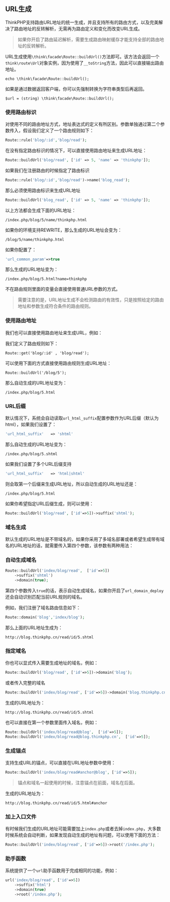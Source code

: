 ## URL生成

ThinkPHP支持路由URL地址的统一生成，并且支持所有的路由方式，以及完美解决了路由地址的反转解析，无需再为路由定义和变化而改变URL生成。

> 如果你开启了路由延迟解析，需要生成路由映射缓存才能支持全部的路由地址的反转解析。

URL生成使用`\think\facade\Route::buildUrl()`方法即可。该方法会返回一个`think\route\Url`对象实例，因为使用了`__toString`方法，因此可以直接输出路由地址。

```
echo \think\facade\Route::buildUrl();
```

如果是通过数据返回客户端，你可以先强制转换为字符串类型后再返回。

```
$url = (string) \think\facade\Route::buildUrl();
```

### 使用路由标识

对使用不同的路由地址方式，地址表达式的定义有所区别。参数单独通过第二个参数传入，假设我们定义了一个路由规则如下：

```php
Route::rule('blog/:id','blog/read');
```

在没有指定路由标识的情况下，可以直接使用路由地址来生成URL地址：

```php
Route::buildUrl('blog/read', ['id' => 5, 'name' => 'thinkphp']);
```

如果我们在注册路由的时候指定了路由标识

```php
Route::rule('blog/:id','blog/read')->name('blog_read');
```

那么必须使用路由标识来生成URL地址

```php
Route::buildUrl('blog_read', ['id' => 5, 'name' => 'thinkphp']);
```

以上方法都会生成下面的URL地址：

```
/index.php/blog/5/name/thinkphp.html
```

如果你的环境支持REWRITE，那么生成的URL地址会变为：

```
/blog/5/name/thinkphp.html
```

如果你配置了：

```php
'url_common_param'=>true
```

那么生成的URL地址变为：

```
/index.php/blog/5.html?name=thinkphp
```

不在路由规则里面的变量会直接使用普通URL参数的方式。

> 需要注意的是，URL地址生成不会检测路由的有效性，只是按照给定的路由地址和参数生成符合条件的路由规则。

### 使用路由地址

我们也可以直接使用路由地址来生成URL，例如：

我们定义了路由规则如下：

```
Route::get('blog/:id' , 'blog/read');
```

可以使用下面的方式直接使用路由规则生成URL地址：

```
Route::buildUrl('/blog/5');
```

那么自动生成的URL地址变为：

```
/index.php/blog/5.html

```

### URL后缀

默认情况下，系统会自动读取`url_html_suffix`配置参数作为URL后缀（默认为html），如果我们设置了：

```php
'url_html_suffix'   => 'shtml'
```

那么自动生成的URL地址变为：

```
/index.php/blog/5.shtml

```

如果我们设置了多个URL后缀支持

```php
'url_html_suffix'   => 'html|shtml'
```

则会取第一个后缀来生成URL地址，所以自动生成的URL地址还是：

```
/index.php/blog/5.html

```

如果你希望指定URL后缀生成，则可以使用：

```php
Route::buildUrl('blog/read', ['id'=>5])->suffix('shtml');
```

### 域名生成

默认生成的URL地址是不带域名的，如果你采用了多域名部署或者希望生成带有域名的URL地址的话，就需要传入第四个参数，该参数有两种用法：

### 自动生成域名

```php
Route::buildUrl('index/blog/read',  ['id'=>5])
    ->suffix('shtml')
    ->domain(true);
```

第四个参数传入`true`的话，表示自动生成域名，如果你开启了`url_domain_deploy`还会自动识别匹配当前URL规则的域名。

例如，我们注册了域名路由信息如下：

```php
Route::domain('blog','index/blog');
```

那么上面的URL地址生成为：

```
http://blog.thinkphp.cn/read/id/5.shtml

```

### 指定域名

你也可以显式传入需要生成地址的域名，例如：

```php
Route::buildUrl('blog/read', ['id'=>5])->domain('blog');
```

或者传入完整的域名

```php
Route::buildUrl('index/blog/read', ['id'=>5])->domain('blog.thinkphp.cn');
```

生成的URL地址为：

```
http://blog.thinkphp.cn/read/id/5.shtml

```

也可以直接在第一个参数里面传入域名，例如：

```php
Route::buildUrl('index/blog/read@blog',  ['id'=>5]);
Route::buildUrl('index/blog/read@blog.thinkphp.cn',  ['id'=>5]);
```

### 生成锚点

支持生成URL的锚点，可以直接在URL地址参数中使用：

```php
Route::buildUrl('index/blog/read#anchor@blog', ['id'=>5]);
```

> 锚点和域名一起使用的时候，注意锚点在前面，域名在后面。

生成的URL地址为：

```
http://blog.thinkphp.cn/read/id/5.html#anchor

```

### 加上入口文件

有时候我们生成的URL地址可能需要加上`index.php`或者去掉`index.php`，大多数时候系统会自动判断，如果发现自动生成的地址有问题，可以使用下面的方法：

```php
Route::buildUrl('index/blog/read', ['id'=>5])->root('/index.php');
```

### 助手函数

系统提供了一个`url`助手函数用于完成相同的功能，例如：

```php
url('index/blog/read', ['id'=>5])
    ->suffix('html')
    ->domain(true)
    ->root('/index.php');
```



